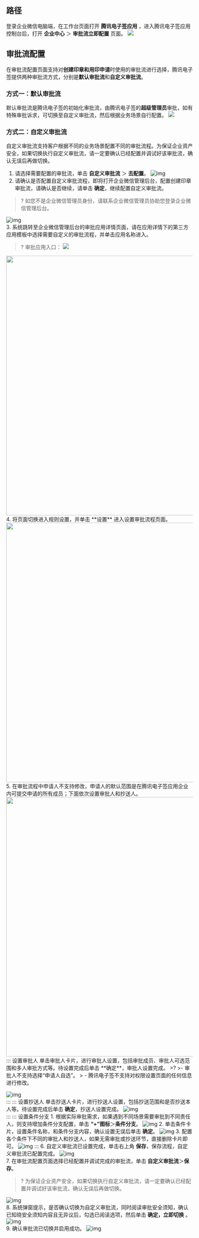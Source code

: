 ## 路径
登录企业微信电脑端，在工作台页面打开 **腾讯电子签应用** ，进入腾讯电子签应用控制台后，打开 **企业中心** ＞ **审批流立即配置** 页面。
![](https://qcloudimg.tencent-cloud.cn/raw/c2439541149f698aaf5722c268f81eeb.png)       



## 审批流配置
在审批流配置页面支持对**创建印章和用印申请**时使用的审批流进行选择，腾讯电子签提供两种审批流方式，分别是**默认审批流**和**自定义审批流**。

### 方式一：默认审批流
默认审批流是腾讯电子签的初始化审批流，由腾讯电子签的**超级管理员**审批，如有特殊审批诉求，可切换至自定义审批流，然后根据业务场景自行配置。
![](https://qcloudimg.tencent-cloud.cn/raw/7182eb51c141357122d90293a9c6c8de.png)       


### 方式二：自定义审批流
自定义审批流支持客户根据不同的业务场景配置不同的审批流程。为保证企业资产安全，如果切换执行自定义审批流，请一定要确认已经配置并调试好该审批流，确认无误后再做切换。
1. 请选择需要配置的审批流，单击 **自定义审批流** ＞ **去配置**。
![img](https://qcloudimg.tencent-cloud.cn/raw/713295a24a60baea6fdba84ba3af3d77.png)        
2. 请确认是否配置自定义审批流程，即将打开企业微信管理后台，配置创建印章审批流，请确认是否继续，请单击 **确定**，继续配置自定义审批流。
>? 如您不是企业微信管理员身份，请联系企业微信管理员协助您登录企业微信管理后台。
 
 ![img](https://qcloudimg.tencent-cloud.cn/raw/781684bdf50f25f741562820c2455a71.png)        
3. 系统跳转至企业微信管理后台的审批应用详情页面，请在应用详情下的第三方应用模板中选择需要自定义的审批流程，并单击应用名称进入。
>? 审批应用入口：
> ![](https://qcloudimg.tencent-cloud.cn/raw/8ddeb3e2156cfa447c5a2086e8ea5427.png)      
 
 <img style="width:700px; max-width: inherit;" src="https://qcloudimg.tencent-cloud.cn/raw/3bc337a794a2e292dbf6faf18b52be95.png" />   
4. 将页面切换进入规则设置，并单击 **设置** 进入设置审批流程页面。
<img style="width:700px; max-width: inherit;" src="https://qcloudimg.tencent-cloud.cn/raw/0324cd43d9a6c703bc5c5651488cecc9.png" />
5. 在审批流程中申请人不支持修改，申请人的默认范围是在腾讯电子签应用企业内可提交申请的所有成员；下面依次设置审批人和抄送人。
<img style="width:700px; max-width: inherit;" src="https://qcloudimg.tencent-cloud.cn/raw/8b1bbe6a501d315d42683984106551e4.png" /> 
<dx-tabs>
::: 设置审批人
单击审批人卡片，进行审批人设置，包括审批成员、审批人可选范围和多人审批方式等。待设置完成后单击 **确定**，审批人设置完成。
>? 
>- 审批人不支持选择“申请人自选”。
> - 腾讯电子签不支持对权限设置页面的任何信息进行修改。

![img](https://qcloudimg.tencent-cloud.cn/raw/ae3268fd2a62373e0b866bdcbd719136.png)        
:::
::: 设置抄送人
单击抄送人卡片，进行抄送人设置，包括抄送范围和是否抄送本人等。待设置完成后单击 **确定**，抄送人设置完成。
![img](https://qcloudimg.tencent-cloud.cn/raw/b6a10ba7be2c7e875b60b6142043b01a.png)       
:::
::: 设置条件分支
     1. 根据实际审批需求，如果遇到不同场景需要审批到不同责任人，则支持增加条件分支配置，单击 **“+”图标**＞**条件分支**。
  ![img](https://qcloudimg.tencent-cloud.cn/raw/b244ec361e44fb5ecf2939673d0dd9e0.png)
     2. 单击条件卡片，设置条件名称，和条件分支内容，确认设置无误后单击 **确定**。
  ![img](https://qcloudimg.tencent-cloud.cn/raw/36fce30015d9db6009f66e7702e7da19.png)
     3. 配置各个条件下不同的审批人和抄送人，如果无需审批或抄送环节，直接删除卡片即可。
  ![img](https://qcloudimg.tencent-cloud.cn/raw/5a9549501b32af97c5fe8e83e40eb8a3.png)
:::
</dx-tabs>
6. 自定义审批流已设置完成，单击右上角 **保存**，保存流程，自定义审批流已配置完成。
![img](https://qcloudimg.tencent-cloud.cn/raw/c7c7c06cb7ef21aac5ed4cb0b4201a9c.png)        
7. 在审批流配置页面选择已经配置并调试完成的审批流，单击 **自定义审批流**＞**保存**。
>? 为保证企业资产安全，如果切换执行自定义审批流，请一定要确认已经配置并调试好该审批流，确认无误后再做切换。

 ![img](https://qcloudimg.tencent-cloud.cn/raw/65c930764f2c431b9301ae0248cfeeba.png)        
8. 系统弹窗提示，是否确认切换为自定义审批流，同时阅读审批安全须知，确认已知晓安全须知内容且无异议后，勾选已阅读选项，然后单击 **确定，立即切换** 。
![img](https://qcloudimg.tencent-cloud.cn/raw/7cadaa9e3551cbb670d09ebcd7a8b86c.png)        
9. 确认审批流已切换并启用成功。
![img](https://qcloudimg.tencent-cloud.cn/raw/ba9a2cc3f31f94de615966edec1d53b5.png)        
